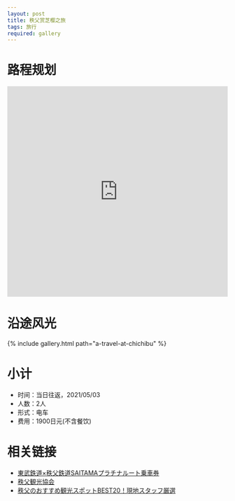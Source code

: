 ```yaml
---
layout: post
title: 秩父赏芝樱之旅
tags: 旅行
required: gallery
---
```


# 路程规划

<iframe src="https://www.google.com/maps/embed?pb=!1m18!1m12!1m3!1d206659.60671987318!2d138.79890922413708!3d35.9700476540992!2m3!1f0!2f0!3f0!3m2!1i1024!2i768!4f13.1!3m3!1m2!1s0x601eb0c30e7fa8ab%3A0x3192a5938ec85b4f!2z5Z-8546J5Y6_56ep54i25biC!5e0!3m2!1szh-CN!2sjp!4v1635927973663!5m2!1szh-CN!2sjp" width="100%" height="480" style="border:0;" loading="lazy"></iframe>

# 沿途风光

{% include gallery.html path="a-travel-at-chichibu" %}

# 小计

- 时间：当日往返，2021/05/03
- 人数：2人
- 形式：电车
- 费用：1900日元(不含餐饮)

# 相关链接

- [東武鉄道×秩父鉄道SAITAMAプラチナルート乗車券](https://www.tobu.co.jp/odekake/ticket/tokyo-shitamachi/saitama_platinum.html)
- [秩父観光協会](http://www.chichibuji.gr.jp)
- [秩父のおすすめ観光スポットBEST20！現地スタッフ厳選](https://travel.rakuten.co.jp/mytrip/ranking/spot-chichibu)